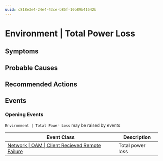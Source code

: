 ```yaml
---
uuid: c818e3e4-24e4-43ce-b85f-10b89b41642b
---
```

# Environment | Total Power Loss

## Symptoms

## Probable Causes

## Recommended Actions

## Events

### Opening Events
`Environment | Total Power Loss` may be raised by events

| Event Class                                                                                                                     | Description      |
| ------------------------------------------------------------------------------------------------------------------------------- | ---------------- |
| [Network \| OAM \| Client Recieved Remote Failure](../../event-classes-reference/network/oam/client-recieved-remote-failure.md) | Total power loss |
